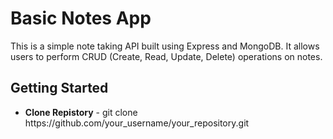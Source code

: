 <h1>Basic Notes App</h1>
<p>This is a simple note taking API built using Express and MongoDB. It allows users to perform CRUD (Create, Read, Update, Delete) operations on notes.</p>

<h2>Getting Started</h2>
<ul>
  <li><b>Clone Repistory</b> - git clone https://github.com/your_username/your_repository.git
</li>
</ul>
